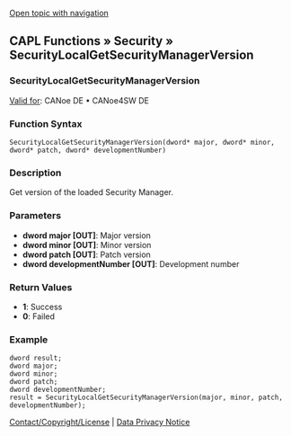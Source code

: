 [Open topic with navigation](../../../../../CANoeDEFamily.htm#Topics/CAPLFunctions/Security/Functions/CAPLfunctionSecurityLocalGetSecurityManagerVersion.md)

## CAPL Functions » Security » SecurityLocalGetSecurityManagerVersion

### SecurityLocalGetSecurityManagerVersion

[Valid for](../../../Shared/FeatureAvailability.md): CANoe DE • CANoe4SW DE

### Function Syntax

`SecurityLocalGetSecurityManagerVersion(dword* major, dword* minor, dword* patch, dword* developmentNumber)`

### Description

Get version of the loaded Security Manager.

### Parameters

- **dword major [OUT]**: Major version
- **dword minor [OUT]**: Minor version
- **dword patch [OUT]**: Patch version
- **dword developmentNumber [OUT]**: Development number

### Return Values

- **1**: Success
- **0**: Failed

### Example

```plaintext
dword result;
dword major;
dword minor;
dword patch;
dword developmentNumber;
result = SecurityLocalGetSecurityManagerVersion(major, minor, patch, developmentNumber);
```

[Contact/Copyright/License](../../../Shared/ContactCopyrightLicense.md) | [Data Privacy Notice](https://www.vector.com/int/en/company/get-info/privacy-policy/)

